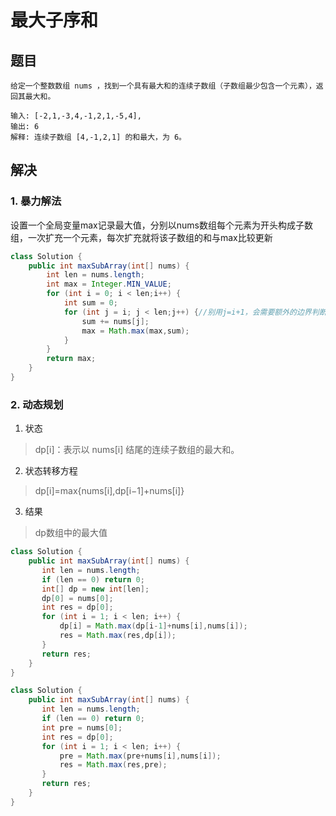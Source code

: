 # 最大子序和
## 题目
```
给定一个整数数组 nums ，找到一个具有最大和的连续子数组（子数组最少包含一个元素），返回其最大和。

输入: [-2,1,-3,4,-1,2,1,-5,4],
输出: 6
解释: 连续子数组 [4,-1,2,1] 的和最大，为 6。
```
## 解决
### 1. 暴力解法
设置一个全局变量max记录最大值，分别以nums数组每个元素为开头构成子数组，一次扩充一个元素，每次扩充就将该子数组的和与max比较更新
```java
class Solution {
    public int maxSubArray(int[] nums) {
        int len = nums.length;
        int max = Integer.MIN_VALUE;
        for (int i = 0; i < len;i++) {
            int sum = 0;
            for (int j = i; j < len;j++) {//别用j=i+1，会需要额外的边界判断
                sum += nums[j];
                max = Math.max(max,sum);
            }
        }
        return max;
    }
}
```
### 2. 动态规划
1. 状态
>dp[i]：表示以 nums[i] 结尾的连续子数组的最大和。
2. 状态转移方程
>dp[i]=max{nums[i],dp[i−1]+nums[i]}
3. 结果
>dp数组中的最大值
```java
class Solution {
    public int maxSubArray(int[] nums) {
       int len = nums.length;
       if (len == 0) return 0;
       int[] dp = new int[len];
       dp[0] = nums[0];
       int res = dp[0];
       for (int i = 1; i < len; i++) {
           dp[i] = Math.max(dp[i-1]+nums[i],nums[i]);
           res = Math.max(res,dp[i]);
       }
       return res;
    }
}
```
```java
class Solution {
    public int maxSubArray(int[] nums) {
       int len = nums.length;
       if (len == 0) return 0;
       int pre = nums[0];
       int res = dp[0];
       for (int i = 1; i < len; i++) {
           pre = Math.max(pre+nums[i],nums[i]);
           res = Math.max(res,pre);
       }
       return res;
    }
}
```